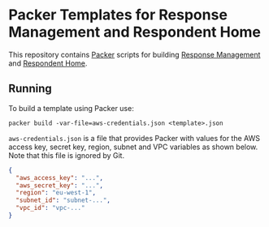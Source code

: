 # Packer Templates for Response Management and Respondent Home
This repository contains [Packer](https://www.packer.io/) scripts for building [Response Management](https://github.com/ONSdigital/response-management-service) and [Respondent Home](https://github.com/ONSdigital/respondent-home-ui).

## Running
To build a template using Packer use:

  `packer build -var-file=aws-credentials.json <template>.json`

`aws-credentials.json` is a file that provides Packer with values for the AWS access key, secret key, region, subnet and VPC variables as shown below. Note that this file is ignored by Git.

```json
{
  "aws_access_key": "...",
  "aws_secret_key": "...",
  "region": "eu-west-1",
  "subnet_id": "subnet-...",
  "vpc_id": "vpc-..."
}
```
